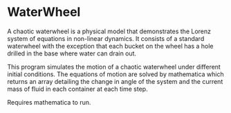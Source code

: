 WaterWheel
==========

A chaotic waterwheel is a physical model that demonstrates the Lorenz system of equations in non-linear dynamics. It consists of a standard waterwheel with the exception that each bucket on the wheel has a hole drilled in the base where water can drain out.

This program simulates the motion of a chaotic waterwheel under different initial conditions. The equations of motion are solved by mathematica which returns an array detailing the change in angle of the system and the current mass of fluid in each container at each time step.

Requires mathematica to run.
